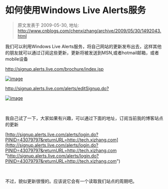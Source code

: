 # 如何使用Windows Live Alerts服务 
> 原文发表于 2009-05-30, 地址: http://www.cnblogs.com/chenxizhang/archive/2009/05/30/1492043.html 


我们可以利用Windows Live Alerts服务，将自己网站的更新发布出去，这样其他的朋友就可以通过订阅这些更新，更新将被发送到MSN,或者hotmail邮箱，或者mobile设备

 <http://signup.alerts.live.com/brochure/index.jsp>

 [![image](http://images.cnblogs.com/cnblogs_com/chenxizhang/WindowsLiveWriter/WindowsLiveAlerts_9A5E/image_thumb.png "image")](http://images.cnblogs.com/cnblogs_com/chenxizhang/WindowsLiveWriter/WindowsLiveAlerts_9A5E/image_2.png) 

 <http://signup.alerts.live.com/alerts/editSignup.do?>

 [![image](http://images.cnblogs.com/cnblogs_com/chenxizhang/WindowsLiveWriter/WindowsLiveAlerts_9A5E/image_thumb_1.png "image")](http://images.cnblogs.com/cnblogs_com/chenxizhang/WindowsLiveWriter/WindowsLiveAlerts_9A5E/image_4.png) 

  

 我自己试了一下，大家如果有兴趣，可以通过下面的地址，订阅当前我的博客站点的更新

 [http://signup.alerts.live.com/alerts/login.do?PINID=43079797&returnURL=http://tech.xizhang.com](http://signup.alerts.live.com/alerts/login.do?PINID=43079797&returnURL=http://tech.xizhang.com "http://signup.alerts.live.com/alerts/login.do?PINID=43079797&returnURL=http://tech.xizhang.com")

  

 不过，貌似更新很慢的。应该说它会有一个读取我们站点的周期吧。

